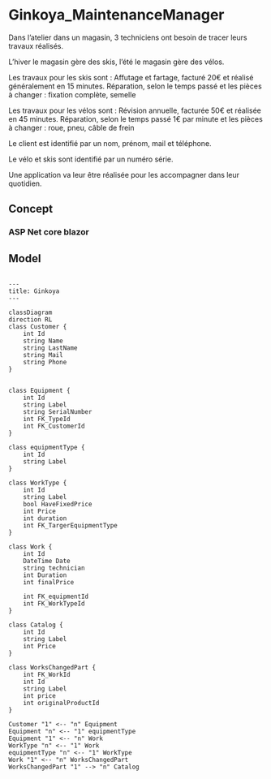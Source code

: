 # Ginkoya_MaintenanceManager

Dans l’atelier dans un magasin, 3 techniciens ont besoin de tracer leurs travaux réalisés. 

L’hiver le magasin gère des skis, l’été le magasin gère des vélos.

Les travaux pour les skis sont : 
    Affutage et fartage, facturé 20€ et réalisé généralement en 15 minutes.
    Réparation, selon le temps passé et les pièces à changer : fixation complète, semelle 

Les travaux pour les vélos sont : 
    Révision annuelle, facturée 50€ et réalisée en 45 minutes.
    Réparation, selon le temps passé 1€ par minute et les pièces à changer : roue, pneu, câble de frein

Le client est identifié par un nom, prénom, mail et téléphone. 

Le vélo et skis sont identifié par un numéro série.

Une application va leur être réalisée pour les accompagner dans leur quotidien. 

## Concept

### ASP Net core blazor

## Model 

```mermaid

---
title: Ginkoya
---

classDiagram
direction RL
class Customer {
    int Id
    string Name
    string LastName
    string Mail
    string Phone
}


class Equipment {
    int Id
    string Label
    string SerialNumber
    int FK_TypeId
    int FK_CustomerId
}

class equipmentType {
    int Id
    string Label
}

class WorkType {
    int Id
    string Label
    bool HaveFixedPrice
    int Price
    int duration
    int FK_TargerEquipmentType
}

class Work {
    int Id
    DateTime Date
    string technician
    int Duration
    int finalPrice

    int FK_equipmentId
    int FK_WorkTypeId
}

class Catalog {
    int Id
    string Label
    int Price
}

class WorksChangedPart {
    int FK_WorkId
    int Id
    string Label
    int price
    int originalProductId
}

Customer "1" <-- "n" Equipment
Equipment "n" <-- "1" equipmentType
Equipment "1" <-- "n" Work 
WorkType "n" <-- "1" Work
equipmentType "n" <-- "1" WorkType
Work "1" <-- "n" WorksChangedPart
WorksChangedPart "1" --> "n" Catalog

```


